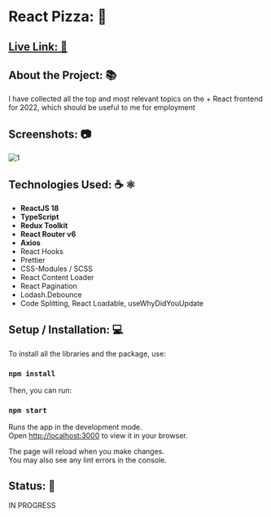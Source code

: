 # React Pizza: 🍕

## [Live Link: 🔗](https://ibragimoov-pizza.vercel.app/)

## About the Project: 📚
I have collected all the top and most relevant topics on the + React frontend for 2022, which should be useful to me for employment

## Screenshots: 📷
![1](https://i.imgupx.com/kRUhQfoR/screenshot_app.png)

## Technologies Used: ☕️ ⚛️
- **ReactJS 18**
- **TypeScript**
- **Redux Toolkit**
- **React Router v6**
- **Axios**
- React Hooks
- Prettier
- CSS-Modules / SCSS
- React Content Loader
- React Pagination
- Lodash.Debounce
- Code Splitting, React Loadable, useWhyDidYouUpdate

## Setup / Installation: 💻
To install all the libraries and the package, use:

### `npm install`

Then, you can run:

### `npm start`

Runs the app in the development mode.\
Open [http://localhost:3000](http://localhost:3000) to view it in your browser.

The page will reload when you make changes.\
You may also see any lint errors in the console.

## Status: 📶
IN PROGRESS
